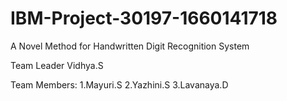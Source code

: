 # IBM-Project-30197-1660141718
A Novel Method for Handwritten Digit Recognition System
   
   
   Team Leader 
   Vidhya.S
   
   Team Members:
   1.Mayuri.S 
   2.Yazhini.S
   3.Lavanaya.D
   
